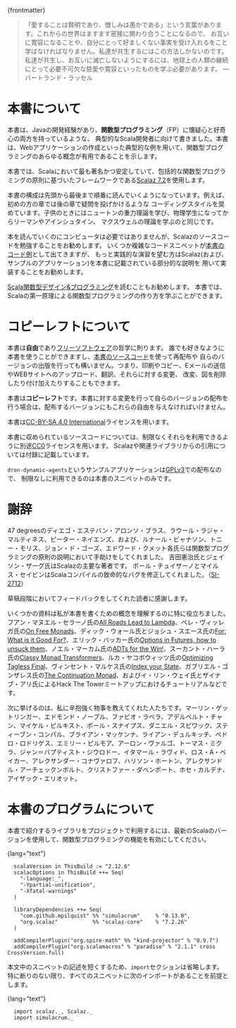 {frontmatter}
<!--
> "Love is wise; hatred is foolish. In this world, which is getting more
> and more closely interconnected, we have to learn to tolerate each
> other, we have to learn to put up with the fact that some people say
> things that we don't like. We can only live together in that way. But
> if we are to live together, and not die together, we must learn a kind
> of charity and a kind of tolerance, which is absolutely vital to the
> continuation of human life on this planet."
> 
> ― Bertrand Russell
-->

> 「愛することは賢明であり、憎しみは愚かである」という言葉があります。これからの世界はますます密接に関わり合うことになるので、
> お互いに寛容になることや、自分にとって好ましくない事実を受け入れるをこと学ばなければなりません。私達が共生するにはこの方法しかないのです。
> 私達が共生し、お互いに滅亡しないようにするには、地球上の人類の継続にとって必要不可欠な慈愛や寛容といったものを学ぶ必要があります。
> ― バートランド・ラッセル
<!--
# About This Book

This book is for the typical Scala developer, probably with a Java background,
who is both sceptical and curious about the **Functional Programming** (FP)
paradigm. This book justifies every concept with practical examples, including
writing a web application.
-->
# 本書について
本書は、Javaの開発経験があり、**関数型プログラミング**（FP）に懐疑心と好奇心の両方を持っているような、
典型的なScala開発者に向けて書きました。本書は、Webアプリケーションの作成といった典型的な例を用いて、関数型プログラミングのあらゆる概念が有用であることを示します。

<!--
This book uses [Scalaz 7.2](https://github.com/scalaz/scalaz), the most popular, stable, principled and
comprehensive Functional Programming framework for Scala.
-->
本書では、Scalaにおいて最も著名かつ安定していて、包括的な関数型プログラミングの原則に基づいたフレームワークである[Scalaz 7.2](https://github.com/scalaz/scalaz)を使用します。

<!--
This book is designed to be read from cover to cover, in the order presented,
with a rest between chapters. Earlier chapters encourage coding styles that we
will later discredit: similar to how we learn Newton's theory of gravity as
children, and progress to Riemann / Einstein / Maxwell if we become students of
physics.
-->

本書の構成は先頭から最後まで順番に読んでいくようになっています。例えば、初めの方の章では後の章で疑問を投げかけるような
コーディングスタイルを奨めています。子供のときにはニュートンの重力理論を学び、物理学生になってからリーマンやアインシュタイン、
マクスウェルの理論を学ぶのと同じです。

<!--
A computer is not necessary to follow along, but studying the Scalaz source code
is encouraged. Some of the more complex code snippets are available with [the
book's source code](https://github.com/fommil/fpmortals/) and those who want practical exercises are encouraged to
(re-)implement Scalaz (and the example application) using the partial
descriptions presented in this book.
-->

本を読んでいくのにコンピュータは必要ではありませんが、Scalazのソースコードを勉強することをお勧めします。
いくつか複雑なコードスニペットが[本書のコード例](https://github.com/fommil/fpmortals/)として出てきますが、
もっと実践的な演習を望む方はScalaz(および、サンプルのアプリケーション)を本書に記載されている部分的な説明を
用いて実装することをお勧めします。

<!--
We also recommend [The Red Book](https://www.manning.com/books/functional-programming-in-scala) as further reading. It teaches how to write an FP
library in Scala from first principles.
-->

[Scala関数型デザイン&プログラミング](https://www.amazon.co.jp/dp/4844337769/)を読むこともお勧めします。
本書では、Scalaの第一原理による関数型プログラミングの作り方を学ぶことができます。

<!--
# Copyleft Notice
-->

# コピーレフトについて

<!--
This book is **Libre** and follows the philosophy of [Free Software](https://www.gnu.org/philosophy/free-sw.en.html): you can use
this book as you like, the [source is available](https://github.com/fommil/fpmortals/) you can redistribute this book
and you can distribute your own version. That means you can print it, photocopy
it, e-mail it, upload it to websites, change it, translate it, charge for it,
remix it, delete bits, and draw all over it.
-->

本書は**自由**であり[フリーソフトウェア](https://www.gnu.org/philosophy/free-sw.en.html)の哲学に則ります。
誰でも好きなように本書を使うことができますし、[本書のソースコード](https://github.com/fommil/fpmortals/)を使って再配布や
自らのバージョンの出版を行っても構いません。つまり、印刷やコピー、Eメールの送信やWEBサイトへのアップロード、翻訳、それらに対する変更、
改変、図を削除したり付け加えたりすることもできます。

<!--
This book is **Copyleft**: if you change the book and distribute your own version,
you must also pass these freedoms to its recipients.
-->

本書は**コピーレフト**です。本書に対する変更を行って自らのバージョンの配布を行う場合は、配布するバージョンにもこれらの自由を与えなければいけません。

<!--
This book uses the [Creative Commons Attribution ShareAlike 4.0 International](https://creativecommons.org/licenses/by-sa/4.0/legalcode) (CC
BY-SA 4.0) license.
-->

本書は[CC-BY-SA 4.0 International](https://creativecommons.org/licenses/by-sa/4.0/legalcode)ライセンスを用います。

<!--
All original code snippets in this book are separately [CC0](https://wiki.creativecommons.org/wiki/CC0) licensed, you may use
them without restriction. Excerpts from Scalaz and related libraries maintain
their license, reproduced in full in the appendix.
-->

本書に収められているソースコードについては、制限なくそれらを利用できるように別途[CC0](https://wiki.creativecommons.org/wiki/CC0)ライセンスを用います。 Scalazや関連ライブラリからの引用については付録に記載しています。

<!--
The example application `drone-dynamic-agents` is distributed under the terms of
the [GPLv3](https://www.gnu.org/licenses/gpl-3.0.en.html): only the snippets in this book are available without restriction.
-->

`dron-dynamic-agents`というサンプルアプリケーションは[GPLv3](https://www.gnu.org/licenses/gpl-3.0.en.html)での配布なので、
制限なしに利用できるのは本書のスニペットのみです。

<!--
# Thanks
-->

# 謝辞

<!--
Diego Esteban Alonso Blas, Raúl Raja Martínez and Peter Neyens of 47
degrees, Rúnar Bjarnason, Tony Morris, John de Goes and Edward Kmett
for their help explaining the principles of FP. Kenji Yoshida and
Jason Zaugg for being the main authors of Scalaz, and Paul Chiusano /
Miles Sabin for fixing a critical bug in the Scala compiler ([SI-2712](https://issues.scala-lang.org/browse/SI-2712)).
-->
47 degreesのディエゴ・エステバン・アロンソ・ブラス、ラウール・ラジャ・マルティネス、ピーター・ネイエンズ、および、ルナール・ビャナソン、トニー・モリス、ジョン・ド・ゴーズ、エドワード・クメット各氏らは関数型プログラミングの原則の説明において手助けをしてくれました。
吉田憲治氏とジェイソン・ザーグ氏はScalazの主要な著者です。
ポール・チュイザーノとマイルス・セイビンはScalaコンパイルの致命的なバグを修正してくれました。（[SI-2712](https://issues.scala-lang.org/browse/SI-2712)）

<!--
Thanks to the readers who gave feedback on early drafts of this text.
-->

草稿段階においてフィードバックをしてくれた読者に感謝します。

<!--
Some material was particularly helpful for my own understanding of the concept?
that are in this book. Thanks to Juan Manuel Serrano for [All Roads Lead to
Lambda](https://skillsmatter.com/skillscasts/9904-london-scala-march-meetup#video), Pere Villega for [On Free Monads](http://perevillega.com/understanding-free-monads), Dick Wall and Josh Suereth for [For:
What is it Good For?](https://www.youtube.com/watch?v=WDaw2yXAa50), Erik Bakker for [Options in Futures, how to unsuck them](https://www.youtube.com/watch?v=hGMndafDcc8),
Noel Markham for [ADTs for the Win!](https://www.47deg.com/presentations/2017/06/01/ADT-for-the-win/), Sukant Hajra for [Classy Monad Transformers](https://www.youtube.com/watch?v=QtZJATIPB0k),
Luka Jacobowitz for [Optimizing Tagless Final](https://lukajcb.github.io/blog/functional/2018/01/03/optimizing-tagless-final.html), Vincent Marquez for [Index your
State](https://www.youtube.com/watch?v=JPVagd9W4Lo), Gabriel Gonzalez for [The Continuation Monad](http://www.haskellforall.com/2012/12/the-continuation-monad.html), and Yi Lin Wei / Zainab Ali
for their tutorials at Hack The Tower meetups.
-->

いくつかの資料は私が本書を書くための概念を理解するのに特に役立ちました。
フアン・マヌエル・セラーノ氏の[All Roads Lead to Lambda](https://skillsmatter.com/skillscasts/9904-london-scala-march-meetup#video)、ペレ・ヴィッレガ氏の[On Free Monads](http://perevillega.com/understanding-free-monads)、ディック・ウォール氏とジョシュ・スエース氏の[For: What is it Good For?](https://www.youtube.com/watch?v=WDaw2yXAa50)、エリック・バッカー氏の[Options in Futures, how to unsuck them](https://www.youtube.com/watch?v=hGMndafDcc8)、ノエル・マーカム氏の[ADTs for the Win!](https://www.47deg.com/presentations/2017/06/01/ADT-for-the-win/)、スーカント・ハーラ氏の[Classy Monad Transformers](https://www.youtube.com/watch?v=QtZJATIPB0k)、ルカ・ヤコボウィッツ氏の[Optimizing Tagless Final](https://lukajcb.github.io/blog/functional/2018/01/03/optimizing-tagless-final.html)、ヴィンセント・マルケス氏の[Index your State](https://www.youtube.com/watch?v=JPVagd9W4Lo)、ガブリエル・ゴンザレス氏の[The Continuation Monad](http://www.haskellforall.com/2012/12/the-continuation-monad.html)、およびイ・リン・ウェイ氏とザイナブ・アリ氏によるHack The Towerミートアップにおけるチュートリアルなどです。

<!--
The helpul souls who patiently explained things to me: Merlin Göttlinger, Edmund
Noble, Fabio Labella, Adelbert Chang, Michael Pilquist, Paul Snively, Daniel
Spiewak, Stephen Compall, Brian McKenna, Ryan Delucchi, Pedro Rodriguez, Emily
Pillmore, Aaron Vargo, Tomas Mikula, Jean-Baptiste Giraudeau, Itamar Ravid, Ross
A. Baker, Alexander Konovalov, Harrison Houghton, Alexandre Archambault,
Christopher Davenport, Jose Cardona, Isaac Elliott.
-->
次に挙げるのは、私に辛抱強く物事を教えてくれた人たちです。マーリン・ゲットリンガー、エドモンド・ノーブル、ファビオ・ラベラ、アデルベルト・チャン、マイケル・ピルキスト、ポール・スナイプス、ダニエル・スピワック、スティーブン・コンパル、ブライアン・マッケンナ、ライアン・デュルキッチ、ペドロ・ロドリゲス、エミリー・ピルモア、アーロン・ヴァルゴ、トーマス・ミクラ、ジャン＝バプティスト・ジウロドー、イタマール・ラヴィド、ロス・A・ベイカー、アレクサンダー・コナヴァロフ、ハリソン・ホートン、アレクサンドル・アーチェックンボルト、クリストファー・ダベンポート、ホセ・カルデナ、アイザック・エリオット。

<!--
# Practicalities
-->

# 本書のプログラムについて

<!-- To set up a project that uses the libraries presented in this book, use a recent -->
<!-- version of Scala with FP-specific features enabled (e.g. in `build.sbt`): -->

本書で紹介するライブラリをプロジェクトで利用するには、最新のScalaのバージョンを使用して、関数型プログラミングの機能を有効にしてください。

{lang="text"}
~~~~~~~~
  scalaVersion in ThisBuild := "2.12.6"
  scalacOptions in ThisBuild ++= Seq(
    "-language:_",
    "-Ypartial-unification",
    "-Xfatal-warnings"
  )
  
  libraryDependencies ++= Seq(
    "com.github.mpilquist" %% "simulacrum"     % "0.13.0",
    "org.scalaz"           %% "scalaz-core"    % "7.2.26"
  )
  
  addCompilerPlugin("org.spire-math" %% "kind-projector" % "0.9.7")
  addCompilerPlugin("org.scalamacros" % "paradise" % "2.1.1" cross CrossVersion.full)
~~~~~~~~

<!-- In order to keep our snippets short, we will omit the `import` -->
<!-- section. Unless told otherwise, assume that all snippets have the -->
<!-- following imports: -->

本文中のスニペットの記述を短くするため、`import`セクションは省略します。 特に断りのない限り、すべてのスニペットに次のインポートがあることを前提とします。

{lang="text"}
~~~~~~~~
  import scalaz._, Scalaz._
  import simulacrum._
~~~~~~~~


